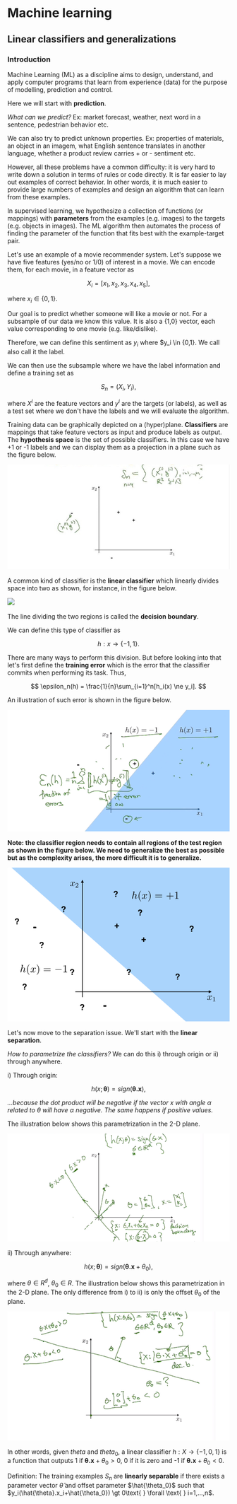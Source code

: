 # Machine learning

## Linear classifiers and generalizations

### Introduction

Machine Learning (ML) as a discipline aims to design, understand, and apply computer programs that learn from experience (data) for the purpose of modelling, prediction and control. 

Here we will start with **prediction**.

*What can we predict?* Ex: market forecast, weather, next word in a sentence, pedestrian behavior etc.

We can also try to predict unknown properties. Ex: properties of materials, an object in an imagem, what English sentence translates in another language, whether a product review carries + or - sentiment etc.

However, all these problems have a common difficulty: it is very hard to write down a solution in terms of rules or code directly. It is far easier to lay out examples of correct behavior. In other words, it is much easier to provide large numbers of examples and design an algorithm that can learn from these examples.

In supervised learning, we hypothesize a collection of functions (or mappings) with **parameters** from the examples (e.g. images) to the targets (e.g. objects in images). The ML algorithm then automates the process of finding the parameter of the function that fits best with the example-target pair.

Let's use an example of a movie recommender system. Let's suppose we have five features (yes/no or 1/0) of interest in a movie. We can encode them, for each movie, in a feature vector as

$$
X_i = [x_1,x_2,x_3,x_4,x_5],
$$

where $x_i \in \{0,1\}$.

Our goal is to predict whether someone will like a movie or not. For a subsample of our data we know this value. It is also a {1,0} vector, each value corresponding to one movie (e.g. like/dislike).

Therefore, we can define this sentiment as $y_i$ where $y_i \in {0,1}. We call also call it the label.

We can then use the subsample where we have the label information and define a training set as

$$
S_n = {(X_i,Y_i)},
$$

where $X^i$ are the feature vectors and $y^i$ are the targets (or labels), as well as a test set where we don't have the labels and we will evaluate the algorithm.

Training data can be graphically depicted on a (hyper)plane. **Classifiers** are mappings that take feature vectors as input and produce labels as output. The **hypothesis space** is the set of possible classifiers. In this case we have +1 or -1 labels and we can display them as a projection in a plane such as the figure below.

![](ml1.jpg)

A common kind of classifier is the **linear classifier** which linearly divides space into two as shown, for instance, in the figure below.

![](ml2.png)

The line dividing the two regions is called the **decision boundary**.

We can define this type of classifier as

$$
h: x \rightarrow \{-1,1\}.
$$

There are many ways to perform this division. But before looking into that let's first define the **training error** which is the error that the classifier commits when performing its task. Thus,

$$
\epsilon_n(h) = \frac{1}{n}\sum_{i=1}^n[h_i(x) \ne y_i].
$$

An illustration of such error is shown in the figure below.

![](image-1.png)

**Note: the classifier region needs to contain all regions of the test region as shown in the figure below. We need to generalize the best as possible but as the complexity arises, the more difficult it is to generalize.**

![](image-2.png)

Let's now move to the separation issue. We'll start with the **linear separation**. 

*How to parametrize the classifiers?* We can do this i) through origin or ii) through anywhere.

i) Through origin: 

$$
h(x;\mathbf{\theta}) = sign(\mathbf{\theta . x}),
$$

*...because the dot product will be negative if the vector x with angle $\alpha$ related to $\theta$ will have $\alpha$ negative. The same happens if positive values.*

The illustration below shows this parametrization in the 2-D plane.

![](image-3.png)


ii) Through anywhere: 


$$
h(x;\mathbf{\theta}) = sign(\mathbf{\theta . x} + \theta_0),
$$

where $\theta \in R^d$, $\theta_0 \in R$. The illustration below shows this parametrization in the 2-D plane. The only difference from i) to ii) is only the offset $\theta_0$ of the plane.

![](image-4.png)

In other words, given $theta$ and $theta_0$, a linear classifier $h:X\rightarrow \{-1,0,1\}$ is a function that outputs 1 if $\mathbf{\theta.x} + \theta_0 \gt 0$, 0 if it is zero and -1 if $\mathbf{\theta.x} + \theta_0 \lt 0$.

Definition: The training examples $S_n$ are **linearly separable** if there exists a parameter vector $\hat{\theta}$ and offset parameter $\hat{\theta_0}$ such that $y_i(\hat{\theta}.x_i+\hat{\theta_0}) \gt 0\text{ } \forall \text{ } i=1,...,n$.



